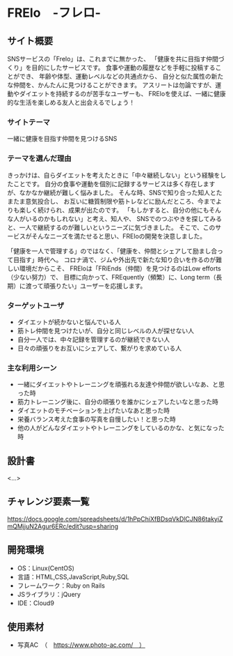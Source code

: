 # FRElo　-フレロ-
## サイト概要
SNSサービスの「Frelo」は、これまでに無かった、
「健康を共に目指す仲間づくり」を目的にしたサービスです。
食事や運動の履歴などを手軽に投稿することができ、
年齢や体型、運動レベルなどの共通点から、
自分と似た属性の新たな仲間を、かんたんに見つけることができます。
アスリートは勿論ですが、運動やダイエットを持続するのが苦手なユーザーも、
FREloを使えば、一緒に健康的な生活を楽しめる友人と出会えるでしょう！

### サイトテーマ
一緒に健康を目指す仲間を見つけるSNS

### テーマを選んだ理由
きっかけは、自らダイエットを考えたときに「中々継続しない」という経験をしたことです。
自分の食事や運動を個別に記録するサービスは多く存在しますが、なかなか継続が難しく悩みました。
そんな時、SNSで知り合った知人とたまたま意気投合し、
お互いに糖質制限や筋トレなどに励んだところ、今までよりも楽しく続けられ、成果が出たのです。
「もしかすると、自分の他にもそんな人がいるのかもしれない」と考え、知人や、
SNSでのつぶやきを探してみると、一人で継続するのが難しいというニーズに気づきました。
そこで、このサービスがそんなニーズを満たせると思い、FREloの開発を決意しました。

「健康を一人で管理する」のではなく、「健康を、仲間とシェアして励まし合って目指す」時代へ。
コロナ渦で、ジムや外出先で新たな知り合いを作るのが難しい環境だからこそ、
FREloは「FRiEnds（仲間）を見つけるのはLow efforts（少ない努力）で、
目標に向かって、FREquently（頻繁）に、Long term（長期）に渡って頑張りたい」ユーザーを応援します。

### ターゲットユーザ
- ダイエットが続かないと悩んでいる人
- 筋トレ仲間を見つけたいが、自分と同じレベルの人が探せない人
- 自分一人では、中々記録を管理するのが継続できない人
- 日々の頑張りをお互いにシェアして、繋がりを求めている人

### 主な利用シーン
- 一緒にダイエットやトレーニングを頑張れる友達や仲間が欲しいなあ、と思った時
- 筋力トレーニング後に、自分の頑張りを誰かにシェアしたいなと思った時
- ダイエットのモチベーションを上げたいなあと思った時
- 栄養バランス考えた食事の写真を自慢したい！と思った時
- 他の人がどんなダイエットやトレーニングをしているのかな、と気になった時

## 設計書
<...>

## チャレンジ要素一覧
https://docs.google.com/spreadsheets/d/1hPpChiXfBDsqVkDlCJN86takyiZmQMjjuN2Agur6ERc/edit?usp=sharing

## 開発環境
- OS：Linux(CentOS)
- 言語：HTML,CSS,JavaScript,Ruby,SQL
- フレームワーク：Ruby on Rails
- JSライブラリ：jQuery
- IDE：Cloud9

## 使用素材
- 写真AC　（　https://www.photo-ac.com/　）
